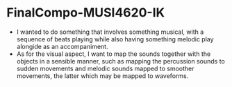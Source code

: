 # FinalCompo-MUSI4620-IK
- I wanted to do something that involves something musical, with a sequence of beats playing while also having something melodic play alongide as an accompaniment.
- As for the visual aspect, I want to map the sounds together with the objects in a sensible manner, such as mapping the percussion sounds to sudden movements and melodic sounds mapped to smoother movements, the latter which may be mapped to waveforms.
